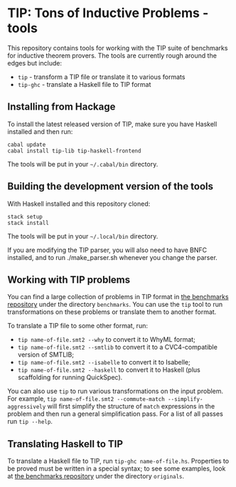 # TIP: Tons of Inductive Problems - tools

This repository contains tools for working with the TIP suite of
benchmarks for inductive theorem provers. The tools are currently
rough around the edges but include:

* `tip` - transform a TIP file or translate it to various formats
* `tip-ghc` - translate a Haskell file to TIP format

## Installing from Hackage

To install the latest released version of TIP, make sure you have Haskell installed and then run:

    cabal update
    cabal install tip-lib tip-haskell-frontend

The tools will be put in your `~/.cabal/bin` directory.

## Building the development version of the tools

With Haskell installed and this repository cloned:

    stack setup
    stack install

The tools will be put in your `~/.local/bin` directory.

If you are modifying the TIP parser, you will also need to have BNFC
installed, and to run ./make_parser.sh whenever you change the parser.

## Working with TIP problems

You can find a large collection of problems in TIP format in
[the benchmarks repository](http://github.com/tip-org/benchmarks)
under the directory `benchmarks`. You can use the `tip` tool
to run transformations on these problems or translate them to another format.

To translate a TIP file to some other format, run:

* `tip name-of-file.smt2 --why` to convert it to WhyML format;
* `tip name-of-file.smt2 --smtlib` to convert it to a
  CVC4-compatible version of SMTLIB;
* `tip name-of-file.smt2 --isabelle` to convert it to Isabelle;
* `tip name-of-file.smt2 --haskell` to convert it to
  Haskell (plus scaffolding for running QuickSpec).

You can also use `tip` to run various transformations on the input problem.
For example, `tip name-of-file.smt2 --commute-match --simplify-aggressively`
will first simplify the structure of `match` expressions in the problem
and then run a general simplification pass. For a list of all passes
run `tip --help`.

## Translating Haskell to TIP

To translate a Haskell file to TIP, run `tip-ghc name-of-file.hs`.
Properties to be proved must be written in a special syntax; to
see some examples, look at
[the benchmarks repository](http://github.com/tip-org/benchmarks)
under the directory `originals`.

